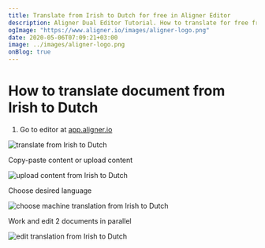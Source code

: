 ```yaml
---
title: Translate from Irish to Dutch for free in Aligner Editor
description: Aligner Dual Editor Tutorial. How to translate for free from Irish to Dutch. Aligner is multilingual document management platform. 
ogImage: "https://www.aligner.io/images/aligner-logo.png"
date: 2020-05-06T07:09:21+03:00
image: ../images/aligner-logo.png
onBlog: true
---
```


# How to translate document from Irish to Dutch

1. Go to editor at [app.aligner.io](https://app.aligner.io "Aligner App web page")

![translate from Irish to Dutch](../aligner-blank-editor.png "translate from Irish to Dutch")

Copy-paste content or upload content

![upload content from Irish to Dutch](../aligner-uploaded-document.png "upload content from Irish to Dutch")

Choose desired language

![choose machine translation from Irish to Dutch](../aligner-language-dropdown.png "choose machine translation from Irish to Dutch")

Work and edit 2 documents in parallel

![edit translation from Irish to Dutch](../aligner-double-sitded-editor.png "edit translation from Irish to Dutch")

